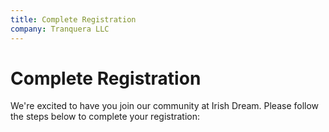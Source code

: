 ```yaml
---
title: Complete Registration
company: Tranquera LLC
---
```


# Complete Registration

We're excited to have you join our community at Irish Dream. Please follow the steps below to complete your registration:
